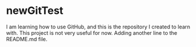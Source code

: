# newGitTest
I am learning how to use GitHub, and this is the repository I created to learn with.
This project is not very useful for now.
Adding another line to the README.md file.
